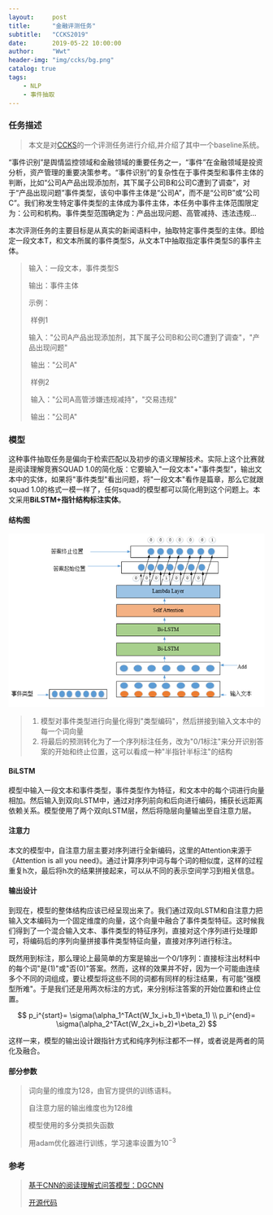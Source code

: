 ```yaml
---
layout:     post
title:      "金融评测任务"
subtitle:   "CCKS2019"
date:       2019-05-22 10:00:00
author:     "Wwt"
header-img: "img/ccks/bg.png"
catalog: true
tags:   
    - NLP
	- 事件抽取
---
```

### 任务描述

>本文是对[CCKS](<https://biendata.com/competition/ccks_2019_4/>)的一个评测任务进行介绍,并介绍了其中一个baseline系统。

“事件识别”是舆情监控领域和金融领域的重要任务之一，“事件”在金融领域是投资分析，资产管理的重要决策参考。“事件识别”的复杂性在于事件类型和事件主体的判断，比如“公司A产品出现添加剂，其下属子公司B和公司C遭到了调查”，对于“产品出现问题”事件类型，该句中事件主体是“公司A”，而不是“公司B”或“公司C”。我们称发生特定事件类型的主体成为事件主体，本任务中事件主体范围限定为：公司和机构。事件类型范围确定为：产品出现问题、高管减持、违法违规…

本次评测任务的主要目标是从真实的新闻语料中，抽取特定事件类型的主体。即给定一段文本T，和文本所属的事件类型S，从文本T中抽取指定事件类型S的事件主体。

>输入：一段文本，事件类型S
>
>输出：事件主体
>
>示例：
>
>​	样例1
>
>​				输入："公司A产品出现添加剂，其下属子公司B和公司C遭到了调查"，"产品出现问题"
>
>​				输出："公司A"
>
>​	样例2
>
>​				输入："公司A高管涉嫌违规减持"，"交易违规"
>
>​				输出："公司A"

### 模型

这种事件抽取任务是偏向于检索匹配以及初步的语义理解技术。实际上这个比赛就是阅读理解竞赛SQUAD 1.0的简化版：它要输入"一段文本"+"事件类型"，输出文本中的实体，如果将"事件类型"看出问题，将"一段文本"看作是篇章，那么它就跟squad 1.0的格式一模一样了，任何squad的模型都可以简化用到这个问题上。本文采用**BiLSTM+指针结构标注实体**。

#### 结构图

![1](/img/ccks/1.png)

>	1. 模型对事件类型进行向量化得到"类型编码"，然后拼接到输入文本中的每一个词向量
> 	2. 将最后的预测转化为了一个序列标注任务，改为"0/1标注"来分开识别答案的开始和终止位置，这可以看成一种"半指针半标注"的结构

#### BiLSTM

模型中输入一段文本和事件类型，事件类型作为特征，和文本中的每个词进行向量相加。然后输入到双向LSTM中，通过对序列前向和后向进行编码，捕获长远距离依赖关系。模型使用了两个双向LSTM层，然后将隐层向量输出至自注意力层。

#### 注意力

本文的模型中，自注意力层主要对序列进行全新编码，这里的Attention来源于《Attention is all you need》。通过计算序列中词与每个词的相似度，这样的过程重复h次，最后将h次的结果拼接起来，可以从不同的表示空间学习到相关信息。

#### 输出设计

到现在，模型的整体结构应该已经呈现出来了。我们通过双向LSTM和自注意力把输入文本编码为一个固定维度的向量，这个向量中融合了事件类型特征。这时候我们得到了一个混合输入文本、事件类型的特征序列，直接对这个序列进行处理即可，将编码后的序列向量拼接事件类型特征向量，直接对序列进行标注。

既然用到标注，那么理论上最简单的方案是输出一个0/1序列：直接标注出材料中的每个词"是(1)"或"否(0)"答案。然而，这样的效果并不好，因为一个可能由连续多个不同的词组成，要让模型将这些不同的词都有同样的标注结果，有可能"强模型所难"。于是我们还是用两次标注的方式，来分别标注答案的开始位置和终止位置。

$$
p_i^{start}= \sigma(\alpha_1^TAct(W_1x_i+b_1)+\beta_1) \\
p_i^{end}= \sigma(\alpha_2^TAct(W_2x_i+b_2)+\beta_2)
$$

这样一来，模型的输出设计跟指针方式和纯序列标注都不一样，或者说是两者的简化及融合。

#### 部分参数

>词向量的维度为128，由官方提供的训练语料。
>
>自注意力层的输出维度也为128维
>
>模型使用的多分类损失函数
>
>用adam优化器进行训练，学习速率设置为$10^{-3}$

### 参考

>[基于CNN的阅读理解式问答模型：DGCNN](https://spaces.ac.cn/archives/5409)
>
>[开源代码](https://github.com/bojone/ee-2019-baseline)

















